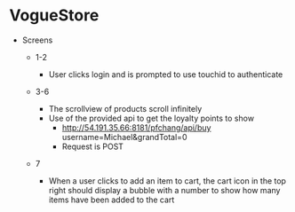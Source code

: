 # VogueStore
* Screens
   * 1-2
       * User clicks login and is prompted to use touchid to authenticate

   * 3-6
       * The scrollview of products scroll infinitely
       * Use of the provided api to get the loyalty points to show
           * http://54.191.35.66:8181/pfchang/api/buy username=Michael&grandTotal=0
           * Request is POST

   * 7
       * When a user clicks to add an item to cart, the cart icon in the top right should display a bubble with a number to show how many items have been added to the cart
